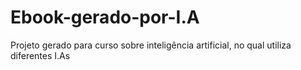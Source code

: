 # Ebook-gerado-por-I.A
Projeto gerado para curso sobre inteligência artificial, no qual utiliza diferentes I.As 
